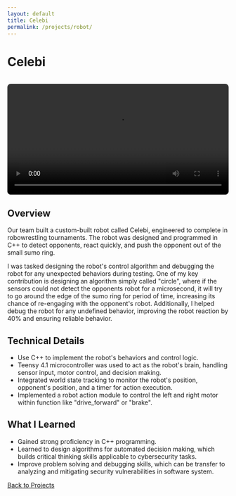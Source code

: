 ```yaml
---
layout: default
title: Celebi
permalink: /projects/robot/
---
```


# Celebi
<video controls style="width:100%; max-width:600px; border-radius:8px; margin-top:15px;">
  <source src="{{ '/images/IMG_2511.mp4' | relative_url }}" type="video/mp4">
  Your browser does not support the video tag.
</video>

## Overview
Our team built a custom-built robot called Celebi, engineered to complete in robowrestling tournaments. The robot was designed and programmed in C++ to detect opponents, react quickly, and push the opponent out of the small sumo ring. 

I was tasked designing the robot's control algorithm and debugging the robot for any unexpected behaviors during testing. One of my key contribution is designing an algorithm simply called "circle", where if the sensors could not detect the opponents robot for a microsecond, it will try to go around the edge of the sumo ring for period of time, increasing its chance of re-engaging with the opponent's robot. Additionally, I helped debug the robot for any undefined behavior, improving the robot reaction by 40% and ensuring reliable behavior.

## Technical Details
- Use C++ to implement the robot's behaviors and control logic.
- Teensy 4.1 microcontroller was used to act as the robot's brain, handling sensor input, motor control, and decision making.
- Integrated world state tracking to monitor the robot's position, opponent's position, and a timer for action execution.
- Implemented a robot action module to control the left and right motor within function like "drive_forward" or "brake".

## What I Learned
- Gained strong proficiency in C++ programming.
- Learned to design algorithms for automated decision making, which builds critical thinking skills applicable to cybersecurity tasks.
- Improve problem solving and debugging skills, which can be transfer to analyzing and mitigating security vulnerabilities in software system.


<a href="{{ '/projects.html' | relative_url }}" class="project-button">Back to Projects</a>
















